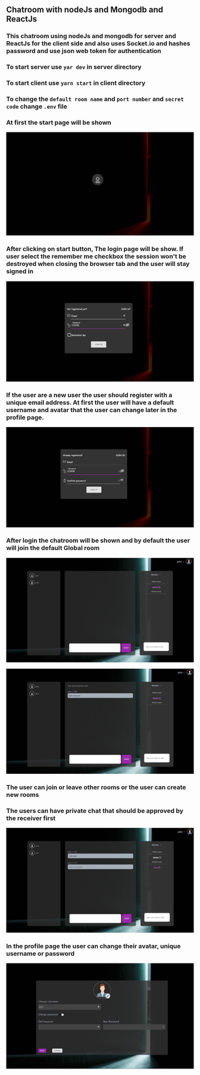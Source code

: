 ## Chatroom with nodeJs and Mongodb and ReactJs

### This chatroom using nodeJs and mongodb for server and ReactJs for the client side and also uses Socket.io and hashes password and use json web token for authentication

### To start server use ```yar dev``` in server directory

### To start client use ```yarn start``` in client directory

### To change the ```default room name``` and ```port number``` and ```secret code``` change ```.env``` file

### At first the start page will be shown

![](./start.PNG "Start page")

### After clicking on start button, The login page will be show. If user select the remember me checkbox the session won't be destroyed when closing the browser tab and the user will stay signed in

![](./login.PNG "Login page")

### If the user are a new user the user should register with a unique email address. At first the user will have a default username and avatar that the user can change later in the profile page.

![](./register.PNG "Register page")

### After login the chatroom will be shown and by default the user will join the default Global room

![](./chat.PNG "chat page")

![](./chatting.PNG "chating page")

### The user can join or leave other rooms or the user can create new rooms



### The users can have private chat that should be approved by the receiver first

![](./private.PNG "private page")

### In the profile page the user can change their avatar, unique username or password

![](./profile.PNG "profile page")